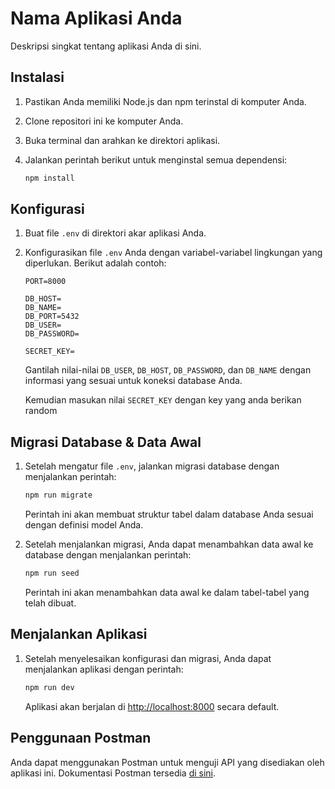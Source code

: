 # Nama Aplikasi Anda

Deskripsi singkat tentang aplikasi Anda di sini.

## Instalasi

1. Pastikan Anda memiliki Node.js dan npm terinstal di komputer Anda.
2. Clone repositori ini ke komputer Anda.
3. Buka terminal dan arahkan ke direktori aplikasi.
4. Jalankan perintah berikut untuk menginstal semua dependensi:

    ```bash
    npm install
    ```
## Konfigurasi

1. Buat file `.env` di direktori akar aplikasi Anda.
2. Konfigurasikan file `.env` Anda dengan variabel-variabel lingkungan yang diperlukan. Berikut adalah contoh:

    ```plaintext
    PORT=8000

    DB_HOST=
    DB_NAME=
    DB_PORT=5432
    DB_USER=
    DB_PASSWORD=

    SECRET_KEY=
    ```

    Gantilah nilai-nilai `DB_USER`, `DB_HOST`, `DB_PASSWORD`, dan `DB_NAME` dengan informasi yang sesuai untuk koneksi database Anda.

    Kemudian masukan nilai `SECRET_KEY` dengan key yang anda berikan random
    
## Migrasi Database & Data Awal

1. Setelah mengatur file `.env`, jalankan migrasi database dengan menjalankan perintah:

    ```bash
    npm run migrate
    ```

    Perintah ini akan membuat struktur tabel dalam database Anda sesuai dengan definisi model Anda.

2. Setelah menjalankan migrasi, Anda dapat menambahkan data awal ke database dengan menjalankan perintah:

    ```bash
    npm run seed
    ```

    Perintah ini akan menambahkan data awal ke dalam tabel-tabel yang telah dibuat.


## Menjalankan Aplikasi

1. Setelah menyelesaikan konfigurasi dan migrasi, Anda dapat menjalankan aplikasi dengan perintah:

    ```bash
    npm run dev
    ```

    Aplikasi akan berjalan di [http://localhost:8000](http://localhost:8000) secara default.


## Penggunaan Postman

Anda dapat menggunakan Postman untuk menguji API yang disediakan oleh aplikasi ini. Dokumentasi Postman tersedia [di sini](https://documenter.getpostman.com/view/17653484/2sA3BuX9gC).
